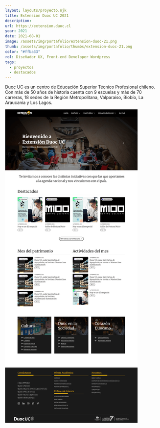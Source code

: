```yaml
---
layout: layouts/proyecto.njk
title: Extensión Duoc UC 2021
description: 
url: https://extension.duoc.cl
year: 2021
date: 2021-08-01
image: /assets/img/portafolio/extension-duoc-21.png
thumb: /assets/img/portafolio/thumbs/extension-duoc-21.png
color: "#ffba33"
rol: Diseñador UX, Front-end Developer Wordpress
tags:
  - proyectos
  - destacados
---
```


Duoc UC es un centro de Educación Superior Técnico Profesional chileno. Con más de 50 años de historia cuenta con 9 escuelas y más de 70 carreras, 18 sedes de la Región Metropolitana, Valparaíso, Biobío, La Araucanía y Los Lagos.

<img src="/assets/img/portafolio/p-extension-duoc-2021.png"> 